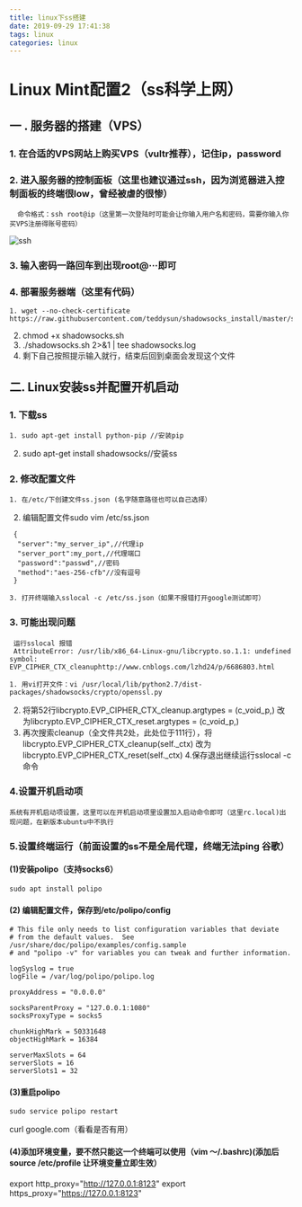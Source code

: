 ```yaml
---
title: linux下ss搭建
date: 2019-09-29 17:41:38
tags: linux
categories: linux
---
```


# Linux Mint配置2（ss科学上网）

## 一 . 服务器的搭建（VPS）

### 1. 在合适的VPS网站上购买VPS（vultr推荐），记住ip，password

### 2. 进入服务器的控制面板（这里也建议通过ssh，因为浏览器进入控制面板的终端很low，曾经被虐的很惨）

	  命令格式：ssh root@ip（这里第一次登陆时可能会让你输入用户名和密码，需要你输入你买VPS注册得账号密码）
![ssh](https://cdn-images-1.medium.com/max/1600/0*VK1s3NgNSJKpbvUD.jpg)

### 3. 输入密码一路回车到出现root@···即可

### 4. 部署服务器端（这里有代码）

	1. wget --no-check-certificate https://raw.githubusercontent.com/teddysun/shadowsocks_install/master/shadowsocks.sh
 2. chmod +x shadowsocks.sh
 3. ./shadowsocks.sh 2>&1 | tee shadowsocks.log
 4.  剩下自己按照提示输入就行，结束后回到桌面会发现这个文件

## 二. Linux安装ss并配置开机启动

### 1. 下载ss

	1. sudo apt-get install python-pip //安装pip
 2. sudo apt-get install shadowsocks//安装ss

### 2. 修改配置文件

	1. 在/etc/下创建文件ss.json (名字随意路径也可以自己选择）
 2. 编辑配置文件sudo vim /etc/ss.json

```
 {
  "server":"my_server_ip",//代理ip
  "server_port":my_port,//代理端口
  "password":"passwd",//密码
  "method":"aes-256-cfb"//没有逗号
 }
```

	3. 打开终端输入sslocal -c /etc/ss.json（如果不报错打开google测试即可）

### 3. 可能出现问题

```
 运行sslocal 报错
 AttributeError: /usr/lib/x86_64-Linux-gnu/libcrypto.so.1.1: undefined symbol: EVP_CIPHER_CTX_cleanuphttp://www.cnblogs.com/lzhd24/p/6686803.html
```

	1. 用vi打开文件：vi /usr/local/lib/python2.7/dist-packages/shadowsocks/crypto/openssl.py
 2. 将第52行libcrypto.EVP_CIPHER_CTX_cleanup.argtypes = (c_void_p,) 改为libcrypto.EVP_CIPHER_CTX_reset.argtypes = (c_void_p,)
 3. 再次搜索cleanup（全文件共2处，此处位于111行），将libcrypto.EVP_CIPHER_CTX_cleanup(self._ctx) 改为libcrypto.EVP_CIPHER_CTX_reset(self._ctx)
 4.保存退出继续运行sslocal -c 命令

### 4.设置开机启动项

	系统有开机启动项设置，这里可以在开机启动项里设置加入启动命令即可（这里rc.local)出现问题，在新版本ubuntu中不执行

### 5.设置终端运行（前面设置的ss不是全局代理，终端无法ping 谷歌）

#### (1)安装polipo（支持socks6）

	sudo apt install polipo

#### (2) 编辑配置文件，保存到/etc/polipo/config

```
# This file only needs to list configuration variables that deviate
# from the default values.  See /usr/share/doc/polipo/examples/config.sample
# and "polipo -v" for variables you can tweak and further information.
 
logSyslog = true
logFile = /var/log/polipo/polipo.log
 
proxyAddress = "0.0.0.0"
 
socksParentProxy = "127.0.0.1:1080"
socksProxyType = socks5
 
chunkHighMark = 50331648
objectHighMark = 16384
 
serverMaxSlots = 64
serverSlots = 16
serverSlots1 = 32 
```

#### (3)重启polipo

	sudo service polipo restart
 curl google.com（看看是否有用）

#### (4)添加环境变量，要不然只能这一个终端可以使用（vim ～/.bashrc)(添加后source /etc/profile 让环境变量立即生效）

 export http_proxy="http://127.0.0.1:8123"
 export https_proxy="https://127.0.0.1:8123"
